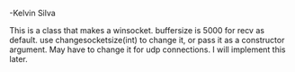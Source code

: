 -Kelvin Silva

This is a class that makes a winsocket. 
buffersize is 5000 for recv as default. use changesocketsize(int) to change it, or pass it as a constructor argument.
May have to change it for udp connections. I will implement this later.
